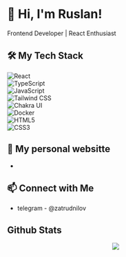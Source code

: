 # 👋 Hi, I'm Ruslan!  
Frontend Developer | React Enthusiast 
  

## 🛠 My Tech Stack  
![React](https://img.shields.io/badge/React-20232A?style=for-the-badge&logo=react&logoColor=61DAFB)  
![TypeScript](https://img.shields.io/badge/TypeScript-007ACC?style=for-the-badge&logo=typescript&logoColor=white)  
![JavaScript](https://img.shields.io/badge/JavaScript-F7DF1E?style=for-the-badge&logo=javascript&logoColor=black)  
![Tailwind CSS](https://img.shields.io/badge/Tailwind_CSS-38B2AC?style=for-the-badge&logo=tailwind-css&logoColor=white)  
![Chakra UI](https://img.shields.io/badge/Chakra_UI-319795?style=for-the-badge&logo=chakraui&logoColor=white)  
![Docker](https://img.shields.io/badge/Docker-2496ED?style=for-the-badge&logo=docker&logoColor=white)  
![HTML5](https://img.shields.io/badge/HTML5-E34F26?style=for-the-badge&logo=html5&logoColor=white)  
![CSS3](https://img.shields.io/badge/CSS3-1572B6?style=for-the-badge&logo=css3&logoColor=white)  

## 🚀 My personal websitte
-   

## 📫 Connect with Me  

- telegram - @zatrudnilov



## Github Stats  
 
<div align="center"><img src="https://github-readme-stats.vercel.app/api/top-langs/?username=zatrudnilovbtw&hide_border=false&layout=donut" align="center" /></div>  

